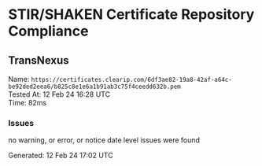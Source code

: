 # STIR/SHAKEN Certificate Repository Compliance

## TransNexus

Name: `https://certificates.clearip.com/6df3ae82-19a8-42af-a64c-be92ded2eea6/b825c8e1e6a1b91ab3c75f4ceedd632b.pem`\
Tested At: 12 Feb 24 16:28 UTC\
Time: 82ms

### Issues

no warning, or error, or notice date level issues were found

Generated: 12 Feb 24 17:02 UTC